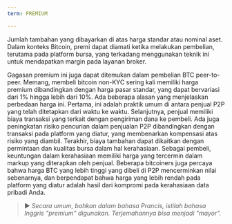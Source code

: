 ```yaml
---
term: PREMIUM

---
```

Jumlah tambahan yang dibayarkan di atas harga standar atau nominal aset. Dalam konteks Bitcoin, premi dapat diamati ketika melakukan pembelian, terutama pada platform bursa, yang terkadang menggunakan teknik ini untuk mendapatkan margin pada layanan broker.

Gagasan premium ini juga dapat ditemukan dalam pembelian BTC peer-to-peer. Memang, membeli bitcoin non-KYC sering kali memiliki harga premium dibandingkan dengan harga pasar standar, yang dapat bervariasi dari 1% hingga lebih dari 10%. Ada beberapa alasan yang menjelaskan perbedaan harga ini. Pertama, ini adalah praktik umum di antara penjual P2P yang telah ditetapkan dari waktu ke waktu. Selanjutnya, penjual memiliki biaya transaksi yang terkait dengan pengiriman dana ke pembeli. Ada juga peningkatan risiko pencurian dalam penjualan P2P dibandingkan dengan transaksi pada platform yang diatur, yang membenarkan kompensasi atas risiko yang diambil. Terakhir, biaya tambahan dapat dikaitkan dengan permintaan dan kualitas bursa dalam hal kerahasiaan. Sebagai pembeli, keuntungan dalam kerahasiaan memiliki harga yang tercermin dalam markup yang diterapkan oleh penjual. Beberapa bitcoiners juga percaya bahwa harga BTC yang lebih tinggi yang dibeli di P2P mencerminkan nilai sebenarnya, dan berpendapat bahwa harga yang lebih rendah pada platform yang diatur adalah hasil dari kompromi pada kerahasiaan data pribadi Anda.

> ► *Secara umum, bahkan dalam bahasa Prancis, istilah bahasa Inggris "premium" digunakan. Terjemahannya bisa menjadi "mayor".*